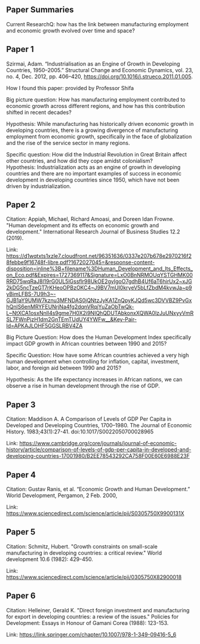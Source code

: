 ## Paper Summaries

Current ResearchQ: how has the link between manufacturing employment and economic growth evolved over time and space?

## Paper 1
Szirmai, Adam. “Industrialisation as an Engine of Growth in Developing Countries, 1950–2005.” Structural Change and Economic Dynamics, vol. 23, no. 4, Dec. 2012, pp. 406–420, 
https://doi.org/10.1016/j.strueco.2011.01.005. 

How I found this paper: provided by Professor Shifa 

Big picture question: How has manufacturing employment contributed to economic growth across different regions, and how has this contribution shifted in recent decades?

Hypothesis: While manufacturing has historically driven economic growth in developing countries, there is a growing divergence of manufacturing employment from economic growth, specifically in the face of globalization and the rise of the service sector in many regions.

Specific question:  How did the Industrial Revolution in Great Britain affect other countries, and how did they cope amidst colonialism?  
Hypothesis: Industrialization acts as an engine of growth in developing countries and there are no important examples of success in economic development in developing countries since 1950, which have not been driven by industrialization.

## Paper 2

Citation: Appiah, Michael, Richard Amoasi, and Doreen Idan Frowne. "Human development and its effects on economic growth and development." International Research Journal of Business Studies 12.2 (2019). 

Link: https://d1wqtxts1xzle7.cloudfront.net/96351636/0337e207b678e2970216f28febbe9f16748f-libre.pdf?1672027045=&response-content-disposition=inline%3B+filename%3DHuman_Development_and_Its_Effects_on_Eco.pdf&Expires=1727369117&Signature=LxO0BnNRMOUqYSTGHMK00RRD75wqRaJ8l19rG0UL5lGssflr98UkOE2gyIgoO7gdhB4Uf6aT6hirUx2~xJG2kDG5ncTzeGT7rKHeoOPBzOKC4~J9BV7mUI0kryeV5bLfZbdM4kvwJa~p9yBimLFBS-7U9h3~-GJB1aY9UMW7kznu3MFNDAS0jQNtzJyKA1ZnQpyKJQd5wc3DVVBZ9PvGxhQnlS6enMRYFEUNrjNa4fg2dqnVRqjYuZaObTwQk-L~NtXCA1osxNnIl4s9gme7H0X2i9NIQhQDUTAbkonxXQWA0lzJuUNxyyVmRSL7FWnPjzH1dm2GnTEmTUdUY4YWFw__&Key-Pair-Id=APKAJLOHF5GGSLRBV4ZA

Big Picture Question: How does the Human Development Index specifically impact GDP growth in African countries between 1990 and 2015?

Specific Question: How have some African countries achieved a very high human development when controlling for inflation, capital, investment, labor, and foreign aid between 1990 and 2015?

Hypothesis: As the life expectancy increases in African nations, we can observe a rise in human development through the rise of GDP.



## Paper 3

Citation: Maddison A. A Comparison of Levels of GDP Per Capita in Developed and Developing Countries, 1700–1980. The Journal of Economic History. 1983;43(1):27-41. doi:10.1017/S0022050700028965

Link: https://www.cambridge.org/core/journals/journal-of-economic-history/article/comparison-of-levels-of-gdp-per-capita-in-developed-and-developing-countries-17001980/B2EE78543292CA758F00E60E6988E23F


## Paper 4

Citation:  Gustav Ranis, et al. “Economic Growth and Human Development.” World Development, Pergamon, 2 Feb. 2000, 

Link: https://www.sciencedirect.com/science/article/pii/S0305750X9900131X


## Paper 5

Citation:  Schmitz, Hubert. "Growth constraints on small-scale manufacturing in developing countries: a critical review." World development 10.6 (1982): 429-450.


Link: https://www.sciencedirect.com/science/article/pii/0305750X82900018


## Paper 6

Citation: Helleiner, Gerald K. "Direct foreign investment and manufacturing for export in developing countries: a review of the issues." Policies for Development: Essays in Honour of Gamani Corea (1988): 123-153.

Link: https://link.springer.com/chapter/10.1007/978-1-349-09416-5_6
